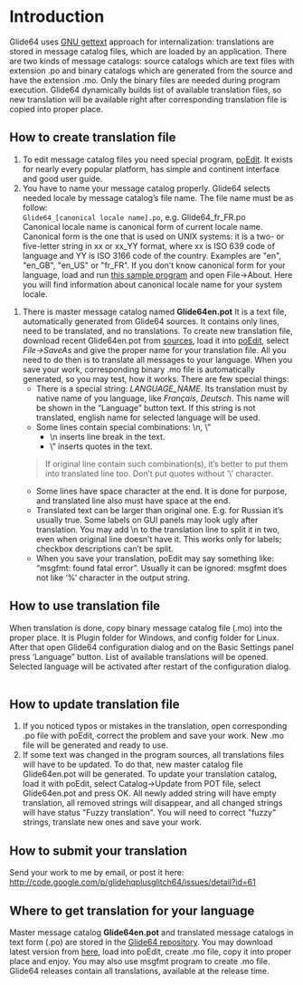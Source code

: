# Introduction #

Glide64 uses [GNU gettext](http://www.gnu.org/software/gettext/) approach for internalization: translations are stored in message catalog files, which are loaded by an application. There are two kinds of message catalogs: source catalogs which are text files with extension .po and binary catalogs which are generated from the source and have the extension .mo. Only the binary files are needed during program execution. Glide64 dynamically builds list of available translation files, so new translation will be available right after corresponding translation file is copied into proper place.

## How to create translation file ##

  1. To edit message catalog files you need special program, [poEdit](http://www.poedit.net/). It exists for nearly every popular platform, has simple and continent interface and good user guide.
  1. You have to name your message catalog properly. Glide64 selects needed locale by message catalog’s file name. The file name must be as follow:<br><code>Glide64_[canonical locale name].po</code>, e.g. Glide64_fr_FR.po<br>Canonical locale name is canonical form of current locale name. Canonical form is the one that is used on UNIX systems: it is a two- or five-letter string in xx or xx_YY format, where xx is ISO 639 code of language and YY is ISO 3166 code of the country. Examples are "en", "en_GB", "en_US" or "fr_FR". If you don’t know canonical form for your language, load and run <a href='http://glide64.emuxhaven.net/files/internat.zip'>this sample program</a> and open File->About. Here you will find information about canonical locale name for your system locale.<br>
<ol><li>There is master message catalog named <b>Glide64en.pot</b> It is a text file, automatically generated from Glide64 sources. It contains only lines, need to be translated, and no translations. To create new translation file, download recent Glide64en.pot from <a href='http://code.google.com/p/glidehqplusglitch64/source/browse/trunk/Glide64/Internalization/Glide64_en.pot'>sources</a>, load it into <a href='http://www.poedit.net/'>poEdit</a>, select <i>File->SaveAs</i> and give the proper name for your translation file. All you need to do then is to translate all messages to your language. When you save your work, corresponding binary .mo file is automatically generated, so you may test, how it works. There are few special things:<br>
<ul><li>There is a special string: <i>LANGUAGE_NAME</i>. Its translation must by native name of you language, like <i>Français</i>, <i>Deutsch</i>. This name will be shown in the “Language” button text. If this string is not translated, english name for selected language will be used.<br>
</li><li>Some lines contain special combinations: \n, \”<br>
<ul><li>\n inserts line break in the text.<br>
</li><li>\” inserts quotes in the text.<br>
</li></ul></li></ul><blockquote>If original line contain such combination(s), it’s better to put them into translated line too. Don’t put quotes without ‘\’ character.<br>
</blockquote><ul><li>Some lines have space character at the end. It is done for purpose, and translated line also must have space at the end.<br>
</li><li>Translated text can be larger than original one. E.g. for Russian it’s usually true. Some labels on GUI panels may look ugly after translation. You may add \n to the translation line to split it in two, even when original line doesn’t have it. This works only for labels; checkbox descriptions can’t be split.<br>
</li><li>When you save your translation, poEdit may say something like: “msgfmt: found fatal error”. Usually it can be ignored: msgfmt does not like ‘%’ character in the output string.</li></ul></li></ol>


<h2>How to use translation file</h2>

When translation is done, copy binary message catalog file (.mo) into the proper place. It is Plugin folder for Windows, and config folder for Linux. After that open Glide64 configuration dialog and on the Basic Settings panel press ‘Language” button. List of available translations will be opened. Selected language will be activated after restart of the configuration dialog.<br>
<br>
<h2>How to update translation file</h2>

<ol><li>If you noticed typos or mistakes in the translation, open corresponding .po file with poEdit, correct the problem and save your work. New .mo file will be generated and ready to use.<br>
</li><li>If some text was changed in the program sources, all translations files will have to be updated. To do that, new master catalog file Glide64en.pot will be generated. To update your translation catalog, load it with poEdit, select Catalog->Update from POT file, select Glide64en.pot and press OK. All newly added string will have empty translation, all removed strings will disappear, and all changed strings will have status "Fuzzy translation". You will need to correct "fuzzy" strings, translate new ones and save your work.</li></ol>

<h2>How to submit your translation</h2>

Send your work to me by email, or post it here: <a href='http://code.google.com/p/glidehqplusglitch64/issues/detail?id=61'>http://code.google.com/p/glidehqplusglitch64/issues/detail?id=61</a>

<h2>Where to get translation for your language</h2>

Master message catalog <b>Glide64en.pot</b> and translated message catalogs in text form (.po) are stored in the <a href='http://code.google.com/p/glidehqplusglitch64/source/browse/#svn/trunk'>Glide64 repository</a>. You may download latest version from <a href='http://code.google.com/p/glidehqplusglitch64/source/browse/#svn/trunk/Glide64/Internalization'>here</a>, load into poEdit, create .mo file, copy it into proper place and enjoy. You may also use msgfmt program to create .mo file. Glide64 releases contain all translations, available at the release time.